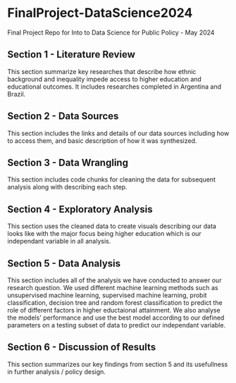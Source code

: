 # FinalProject-DataScience2024
Final Project Repo for Into to Data Science for Public Policy - May 2024 

## Section 1 - Literature Review

This section summarize key researches that describe how ethnic background and inequality impede access to higher 
education and educational outcomes. It includes researches completed in Argentina and Brazil.

## Section 2 - Data Sources

This section includes the links and details of our data sources including how to access them, and basic description 
of how it was synthesized.

## Section 3 - Data Wrangling

This section includes code chunks for cleaning the data for subsequent analysis along with describing each step.

## Section 4 - Exploratory Analysis

This section uses the cleaned data to create visuals describing our data looks like with the major focus being 
higher education which is our independant variable in all analysis.

## Section 5 - Data Analysis

This section includes all of the analysis we have conducted to answer our research question. We used different machine
learning methods such as unsupervised machine learning, supervised machine learning, probit classification, decision tree
 and random forest classification to predict the role of different factors in higher eductaional attainment.
We also analyse the models' performance and use the best model according to our defined parameters on a testing subset
of data to predict our independant variable.

## Section 6 - Discussion of Results

This section summarizes our key findings from section 5 and its usefullness in further analysis / policy design.

